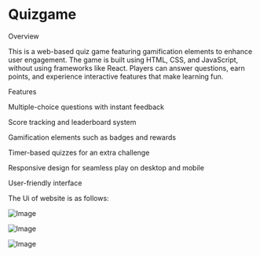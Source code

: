 # Quizgame
Overview

This is a web-based quiz game featuring gamification elements to enhance user engagement. The game is built using HTML, CSS, and JavaScript, without using frameworks like React. Players can answer questions, earn points, and experience interactive features that make learning fun.

Features

Multiple-choice questions with instant feedback

Score tracking and leaderboard system

Gamification elements such as badges and rewards

Timer-based quizzes for an extra challenge

Responsive design for seamless play on desktop and mobile

User-friendly interface 

The Ui of website is as follows:


![Image](https://github.com/user-attachments/assets/588e84f7-adc6-4ca1-80da-6c5b8856b04c)

![Image](https://github.com/user-attachments/assets/47257cd1-6a9f-42b0-9c48-6cc8d4a8c73b)

![Image](https://github.com/user-attachments/assets/cdf55622-0108-4c81-8a59-fd761e6eedea)
